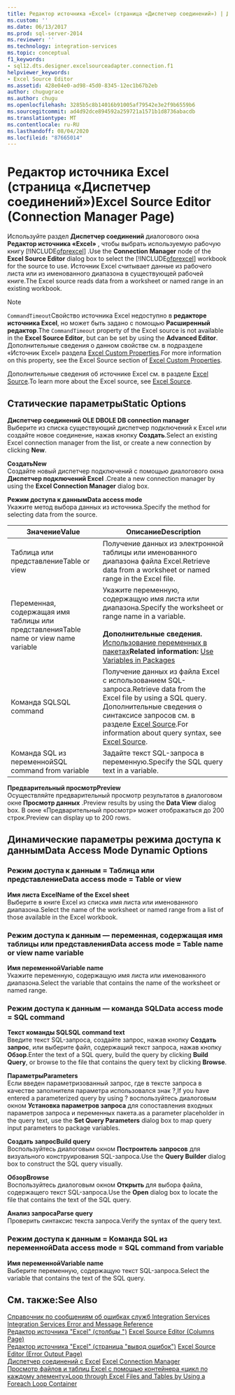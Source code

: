 ```yaml
---
title: Редактор источника «Excel» (страница «Диспетчер соединений») | Документация Майкрософт
ms.custom: ''
ms.date: 06/13/2017
ms.prod: sql-server-2014
ms.reviewer: ''
ms.technology: integration-services
ms.topic: conceptual
f1_keywords:
- sql12.dts.designer.excelsourceadapter.connection.f1
helpviewer_keywords:
- Excel Source Editor
ms.assetid: 428e04e0-ad98-45d0-8345-12ec1b67b2eb
author: chugugrace
ms.author: chugu
ms.openlocfilehash: 3285b5c8b14016b91005af79542e3e2f9b6559b6
ms.sourcegitcommit: ad4d92dce894592a259721a1571b1d8736abacdb
ms.translationtype: MT
ms.contentlocale: ru-RU
ms.lasthandoff: 08/04/2020
ms.locfileid: "87665014"
---
```

# <a name="excel-source-editor-connection-manager-page"></a><span data-ttu-id="f8b1c-102">Редактор источника Excel (страница «Диспетчер соединений»)</span><span class="sxs-lookup"><span data-stu-id="f8b1c-102">Excel Source Editor (Connection Manager Page)</span></span>
  <span data-ttu-id="f8b1c-103">Используйте раздел **Диспетчер соединений** диалогового окна **Редактор источника «Excel»** , чтобы выбрать используемую рабочую книгу [!INCLUDE[ofprexcel](../includes/ofprexcel-md.md)] .</span><span class="sxs-lookup"><span data-stu-id="f8b1c-103">Use the **Connection Manager** node of the **Excel Source Editor** dialog box to select the [!INCLUDE[ofprexcel](../includes/ofprexcel-md.md)] workbook for the source to use.</span></span> <span data-ttu-id="f8b1c-104">Источник Excel считывает данные из рабочего листа или из именованного диапазона в существующей рабочей книге.</span><span class="sxs-lookup"><span data-stu-id="f8b1c-104">The Excel source reads data from a worksheet or named range in an existing workbook.</span></span>  
  
> [!NOTE]  
>  <span data-ttu-id="f8b1c-105">`CommandTimeout`Свойство источника Excel недоступно в **редакторе источника Excel**, но может быть задано с помощью **Расширенный редактор**.</span><span class="sxs-lookup"><span data-stu-id="f8b1c-105">The `CommandTimeout` property of the Excel source is not available in the **Excel Source Editor**, but can be set by using the **Advanced Editor**.</span></span> <span data-ttu-id="f8b1c-106">Дополнительные сведения о данном свойстве см. в подразделе «Источник Excel» раздела [Excel Custom Properties](data-flow/excel-custom-properties.md).</span><span class="sxs-lookup"><span data-stu-id="f8b1c-106">For more information on this property, see the Excel Source section of [Excel Custom Properties](data-flow/excel-custom-properties.md).</span></span>  
  
 <span data-ttu-id="f8b1c-107">Дополнительные сведения об источнике Excel см. в разделе [Excel Source](data-flow/excel-source.md).</span><span class="sxs-lookup"><span data-stu-id="f8b1c-107">To learn more about the Excel source, see [Excel Source](data-flow/excel-source.md).</span></span>  
  
## <a name="static-options"></a><span data-ttu-id="f8b1c-108">Статические параметры</span><span class="sxs-lookup"><span data-stu-id="f8b1c-108">Static Options</span></span>  
 <span data-ttu-id="f8b1c-109">**Диспетчер соединений OLE DB**</span><span class="sxs-lookup"><span data-stu-id="f8b1c-109">**OLE DB connection manager**</span></span>  
 <span data-ttu-id="f8b1c-110">Выберите из списка существующий диспетчер подключений к Excel или создайте новое соединение, нажав кнопку **Создать**.</span><span class="sxs-lookup"><span data-stu-id="f8b1c-110">Select an existing Excel connection manager from the list, or create a new connection by clicking **New**.</span></span>  
  
 <span data-ttu-id="f8b1c-111">**Создать**</span><span class="sxs-lookup"><span data-stu-id="f8b1c-111">**New**</span></span>  
 <span data-ttu-id="f8b1c-112">Создайте новый диспетчер подключений с помощью диалогового окна **Диспетчер подключений Excel** .</span><span class="sxs-lookup"><span data-stu-id="f8b1c-112">Create a new connection manager by using the **Excel Connection Manager** dialog box.</span></span>  
  
 <span data-ttu-id="f8b1c-113">**Режим доступа к данным**</span><span class="sxs-lookup"><span data-stu-id="f8b1c-113">**Data access mode**</span></span>  
 <span data-ttu-id="f8b1c-114">Укажите метод выбора данных из источника.</span><span class="sxs-lookup"><span data-stu-id="f8b1c-114">Specify the method for selecting data from the source.</span></span>  
  
|<span data-ttu-id="f8b1c-115">Значение</span><span class="sxs-lookup"><span data-stu-id="f8b1c-115">Value</span></span>|<span data-ttu-id="f8b1c-116">Описание</span><span class="sxs-lookup"><span data-stu-id="f8b1c-116">Description</span></span>|  
|-----------|-----------------|  
|<span data-ttu-id="f8b1c-117">Таблица или представление</span><span class="sxs-lookup"><span data-stu-id="f8b1c-117">Table or view</span></span>|<span data-ttu-id="f8b1c-118">Получение данных из электронной таблицы или именованного диапазона файла Excel.</span><span class="sxs-lookup"><span data-stu-id="f8b1c-118">Retrieve data from a worksheet or named range in the Excel file.</span></span>|  
|<span data-ttu-id="f8b1c-119">Переменная, содержащая имя таблицы или представления</span><span class="sxs-lookup"><span data-stu-id="f8b1c-119">Table name or view name variable</span></span>|<span data-ttu-id="f8b1c-120">Укажите переменную, содержащую имя листа или диапазона.</span><span class="sxs-lookup"><span data-stu-id="f8b1c-120">Specify the worksheet or range name in a variable.</span></span><br /><br /> <span data-ttu-id="f8b1c-121">**Дополнительные сведения.** [Использование переменных в пакетах](../../2014/integration-services/use-variables-in-packages.md)</span><span class="sxs-lookup"><span data-stu-id="f8b1c-121">**Related information:** [Use Variables in Packages](../../2014/integration-services/use-variables-in-packages.md)</span></span>|  
|<span data-ttu-id="f8b1c-122">Команда SQL</span><span class="sxs-lookup"><span data-stu-id="f8b1c-122">SQL command</span></span>|<span data-ttu-id="f8b1c-123">Получение данных из файла Excel с использованием SQL-запроса.</span><span class="sxs-lookup"><span data-stu-id="f8b1c-123">Retrieve data from the Excel file by using a SQL query.</span></span> <span data-ttu-id="f8b1c-124">Дополнительные сведения о синтаксисе запросов см. в разделе [Excel Source](data-flow/excel-source.md).</span><span class="sxs-lookup"><span data-stu-id="f8b1c-124">For information about query syntax, see [Excel Source](data-flow/excel-source.md).</span></span>|  
|<span data-ttu-id="f8b1c-125">Команда SQL из переменной</span><span class="sxs-lookup"><span data-stu-id="f8b1c-125">SQL command from variable</span></span>|<span data-ttu-id="f8b1c-126">Задайте текст SQL-запроса в переменную.</span><span class="sxs-lookup"><span data-stu-id="f8b1c-126">Specify the SQL query text in a variable.</span></span>|  
  
 <span data-ttu-id="f8b1c-127">**Предварительный просмотр**</span><span class="sxs-lookup"><span data-stu-id="f8b1c-127">**Preview**</span></span>  
 <span data-ttu-id="f8b1c-128">Осуществляйте предварительный просмотр результатов в диалоговом окне **Просмотр данных** .</span><span class="sxs-lookup"><span data-stu-id="f8b1c-128">Preview results by using the **Data View** dialog box.</span></span> <span data-ttu-id="f8b1c-129">В окне «Предварительный просмотр» может отображаться до 200 строк.</span><span class="sxs-lookup"><span data-stu-id="f8b1c-129">Preview can display up to 200 rows.</span></span>  
  
## <a name="data-access-mode-dynamic-options"></a><span data-ttu-id="f8b1c-130">Динамические параметры режима доступа к данным</span><span class="sxs-lookup"><span data-stu-id="f8b1c-130">Data Access Mode Dynamic Options</span></span>  
  
### <a name="data-access-mode--table-or-view"></a><span data-ttu-id="f8b1c-131">Режим доступа к данным = Таблица или представление</span><span class="sxs-lookup"><span data-stu-id="f8b1c-131">Data access mode = Table or view</span></span>  
 <span data-ttu-id="f8b1c-132">**Имя листа Excel**</span><span class="sxs-lookup"><span data-stu-id="f8b1c-132">**Name of the Excel sheet**</span></span>  
 <span data-ttu-id="f8b1c-133">Выберите в книге Excel из списка имя листа или именованного диапазона.</span><span class="sxs-lookup"><span data-stu-id="f8b1c-133">Select the name of the worksheet or named range from a list of those available in the Excel workbook.</span></span>  
  
### <a name="data-access-mode--table-name-or-view-name-variable"></a><span data-ttu-id="f8b1c-134">Режим доступа к данным — переменная, содержащая имя таблицы или представления</span><span class="sxs-lookup"><span data-stu-id="f8b1c-134">Data access mode = Table name or view name variable</span></span>  
 <span data-ttu-id="f8b1c-135">**Имя переменной**</span><span class="sxs-lookup"><span data-stu-id="f8b1c-135">**Variable name**</span></span>  
 <span data-ttu-id="f8b1c-136">Укажите переменную, содержащую имя листа или именованного диапазона.</span><span class="sxs-lookup"><span data-stu-id="f8b1c-136">Select the variable that contains the name of the worksheet or named range.</span></span>  
  
### <a name="data-access-mode--sql-command"></a><span data-ttu-id="f8b1c-137">Режим доступа к данным — команда SQL</span><span class="sxs-lookup"><span data-stu-id="f8b1c-137">Data access mode = SQL command</span></span>  
 <span data-ttu-id="f8b1c-138">**Текст команды SQL**</span><span class="sxs-lookup"><span data-stu-id="f8b1c-138">**SQL command text**</span></span>  
 <span data-ttu-id="f8b1c-139">Введите текст SQL-запроса, создайте запрос, нажав кнопку **Создать запрос**, или выберите файл, содержащий текст запроса, нажав кнопку **Обзор**.</span><span class="sxs-lookup"><span data-stu-id="f8b1c-139">Enter the text of a SQL query, build the query by clicking **Build Query**, or browse to the file that contains the query text by clicking **Browse**.</span></span>  
  
 <span data-ttu-id="f8b1c-140">**Параметры**</span><span class="sxs-lookup"><span data-stu-id="f8b1c-140">**Parameters**</span></span>  
 <span data-ttu-id="f8b1c-141">Если введен параметризованный запрос, где в тексте запроса в качестве заполнителя параметра использовался знак ?,</span><span class="sxs-lookup"><span data-stu-id="f8b1c-141">If you have entered a parameterized query by using ?</span></span> <span data-ttu-id="f8b1c-142">воспользуйтесь диалоговым окном **Установка параметров запроса** для сопоставления входных параметров запроса и переменных пакета.</span><span class="sxs-lookup"><span data-stu-id="f8b1c-142">as a parameter placeholder in the query text, use the **Set Query Parameters** dialog box to map query input parameters to package variables.</span></span>  
  
 <span data-ttu-id="f8b1c-143">**Создать запрос**</span><span class="sxs-lookup"><span data-stu-id="f8b1c-143">**Build query**</span></span>  
 <span data-ttu-id="f8b1c-144">Воспользуйтесь диалоговым окном **Построитель запросов** для визуального конструирования SQL-запроса.</span><span class="sxs-lookup"><span data-stu-id="f8b1c-144">Use the **Query Builder** dialog box to construct the SQL query visually.</span></span>  
  
 <span data-ttu-id="f8b1c-145">**Обзор**</span><span class="sxs-lookup"><span data-stu-id="f8b1c-145">**Browse**</span></span>  
 <span data-ttu-id="f8b1c-146">Воспользуйтесь диалоговым окном **Открыть** для выбора файла, содержащего текст SQL-запроса.</span><span class="sxs-lookup"><span data-stu-id="f8b1c-146">Use the **Open** dialog box to locate the file that contains the text of the SQL query.</span></span>  
  
 <span data-ttu-id="f8b1c-147">**Анализ запроса**</span><span class="sxs-lookup"><span data-stu-id="f8b1c-147">**Parse query**</span></span>  
 <span data-ttu-id="f8b1c-148">Проверить синтаксис текста запроса.</span><span class="sxs-lookup"><span data-stu-id="f8b1c-148">Verify the syntax of the query text.</span></span>  
  
### <a name="data-access-mode--sql-command-from-variable"></a><span data-ttu-id="f8b1c-149">Режим доступа к данным = Команда SQL из переменной</span><span class="sxs-lookup"><span data-stu-id="f8b1c-149">Data access mode = SQL command from variable</span></span>  
 <span data-ttu-id="f8b1c-150">**Имя переменной**</span><span class="sxs-lookup"><span data-stu-id="f8b1c-150">**Variable name**</span></span>  
 <span data-ttu-id="f8b1c-151">Выберите переменную, содержащую текст SQL-запроса.</span><span class="sxs-lookup"><span data-stu-id="f8b1c-151">Select the variable that contains the text of the SQL query.</span></span>  
  
## <a name="see-also"></a><span data-ttu-id="f8b1c-152">См. также:</span><span class="sxs-lookup"><span data-stu-id="f8b1c-152">See Also</span></span>  
 <span data-ttu-id="f8b1c-153">[Справочник по сообщениям об ошибках служб Integration Services](../../2014/integration-services/integration-services-error-and-message-reference.md) </span><span class="sxs-lookup"><span data-stu-id="f8b1c-153">[Integration Services Error and Message Reference](../../2014/integration-services/integration-services-error-and-message-reference.md) </span></span>  
 <span data-ttu-id="f8b1c-154">[Редактор источника "Excel" &#40;столбцы "&#41;](../../2014/integration-services/excel-source-editor-columns-page.md) </span><span class="sxs-lookup"><span data-stu-id="f8b1c-154">[Excel Source Editor &#40;Columns Page&#41;](../../2014/integration-services/excel-source-editor-columns-page.md) </span></span>  
 <span data-ttu-id="f8b1c-155">[Редактор источника "Excel" &#40;страница "вывод ошибок"&#41;](../../2014/integration-services/excel-source-editor-error-output-page.md) </span><span class="sxs-lookup"><span data-stu-id="f8b1c-155">[Excel Source Editor &#40;Error Output Page&#41;](../../2014/integration-services/excel-source-editor-error-output-page.md) </span></span>  
 <span data-ttu-id="f8b1c-156">[Диспетчер соединений с Excel](connection-manager/excel-connection-manager.md) </span><span class="sxs-lookup"><span data-stu-id="f8b1c-156">[Excel Connection Manager](connection-manager/excel-connection-manager.md) </span></span>  
 [<span data-ttu-id="f8b1c-157">Просмотр файлов и таблиц Excel с помощью контейнера «цикл по каждому элементу»</span><span class="sxs-lookup"><span data-stu-id="f8b1c-157">Loop through Excel Files and Tables by Using a Foreach Loop Container</span></span>](control-flow/foreach-loop-container.md)  
  
  

